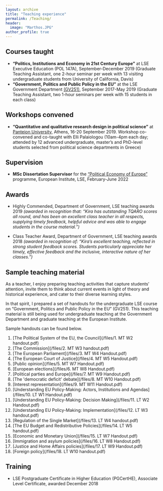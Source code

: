 ```yaml
---
layout: archive
title: "Teaching experience"
permalink: /Teaching/
header: 
  image: "Marthos.JPG"
author_profile: true
---
```

## Courses taught

* **“Politics, Institutions and Economy in 21st Century Europe”** at LSE Executive Education (POL 147A), September-December 2019 (Graduate Teaching Assistant, one 2-hour seminar per week with 13 visiting undergraduate students from University of California, Davis)
* **“Government, Politics and Public Policy in the EU”** at the LSE Government Department [(GV251)](https://www.lse.ac.uk/resources/calendar2021-2022/courseGuides/GV/2021_GV251.htm), September 2017-May 2019 (Graduate Teaching Assistant, two 1-hour seminars per week with 15 students in each class)

## Workshops convened 

* **“Quantitative and qualitative research design in political science”** at [Panteion University](https://www.kpe-panteion.gr/el/nea/nea-anakoinoseis/item/302-methods-hub-political-science-in-casual-setups), Athens, 16-20 September 2019. Workshop co-convened and co-taught with Elli Palaiologou (10am-4pm each day; attended by 12 advanced undergraduate, master’s and PhD-level students selected from political science departments in Greece)

## Supervision

* **MSc Dissertation Supervisor** for the [“Political Economy of Europe”](https://www.lse.ac.uk/study-at-lse/Graduate/degree-programmes-2022/MSc-Political-Economy-of-Europe) programme, European Institute, LSE, February-June 2022

## Awards

* Highly Commended, Department of Government, LSE teaching awards 2019 *(awarded in recognition that: “Kira has outstanding TQARO scores all round, and has been an excellent class teacher in all respects, supplying timely feedback, helpful advice and was able to engage students in the course material.”)*

* Class Teacher Award, Department of Government, LSE teaching awards 2018 *(awarded in recognition of: “Kira’s excellent teaching, reflected in strong student feedback scores. Students particularly appreciate her timely, effective feedback and the inclusive, interactive nature of her classes.”)*

## Sample teaching material

As a teacher, I enjoy preparing teaching activities that capture students’ attention, invite them to think about current events in light of theory and historical experience, and cater to their diverse learning styles. 

In that spirit, I prepared a set of handouts for the undergraduate LSE course on “Government, Politics and Public Policy in the EU” (GV251). This teaching material is still being used for undergraduate teaching at the Government Department and graduate teaching at the European Institute. 

Sample handouts can be found below. 

1. [The Political System of the EU, the Council](/files/1. MT W2 handout.pdf)
2. [The Commission](/files/2. MT W3 handout.pdf)
3. [The European Parliament](/files/3. MT W4 Handout.pdf)
4. [The European Court of Justice](/files/4. MT W5 Handout.pdf)
5. [Public opinion](/files/5. MT W7 Handout.pdf)
6. [European elections](/files/6. MT W8 Handout.pdf)
7. [Political parties and Europe](/files/7. MT W9 Handout.pdf)
8. [The 'democratic deficit' debate](/files/8. MT W10 Handout.pdf)
9. [Interest representation](/files/9. MT W11 Handout.pdf)
10. [Understanding EU Policy-Making: Actors, Institutions and Agendas](/files/10. LT W1 Handout.pdf)
11. [Understanding EU Policy-Making: Decision Making](/files/11. LT W2 Handout.pdf)
12. [Understanding EU Policy-Making: Implementation](/files/12. LT W3 handout.pdf)
13. [Regulation of the Single Market](/files/13. LT W4 handout.pdf)
14. [The EU Budget and Redistributive Policies](/files/14. LT W5 handout.pdf)
15. [Economic and Monetary Union](/files/15. LT W7 Handout.pdf)
16. [Immigration and asylum policies](/files/16. LT W8 Handout.pdf)
17. [Justice and Home Affairs policies](/files/17. LT W9 Handout.pdf)
18. [Foreign policy](/files/18. LT W10 handout.pdf)

## Training

* LSE Postgraduate Certificate in Higher Education (PGCertHE), Associate Level Certificate, awarded December 2018


 